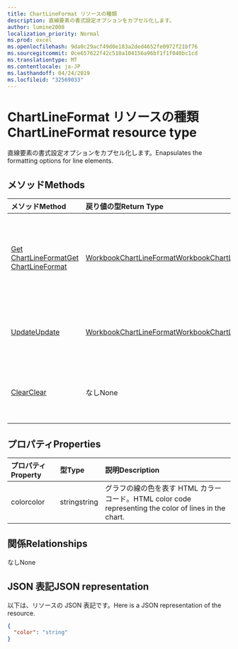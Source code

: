 ```yaml
---
title: ChartLineFormat リソースの種類
description: 直線要素の書式設定オプションをカプセル化します。
author: lumine2008
localization_priority: Normal
ms.prod: excel
ms.openlocfilehash: 9da0c29acf49d0e183a2ded4652fe0972f21bf76
ms.sourcegitcommit: 0ce657622f42c510a104156a96bf1f1f040bc1cd
ms.translationtype: MT
ms.contentlocale: ja-JP
ms.lasthandoff: 04/24/2019
ms.locfileid: "32569033"
---
```

# <a name="chartlineformat-resource-type"></a><span data-ttu-id="a178f-103">ChartLineFormat リソースの種類</span><span class="sxs-lookup"><span data-stu-id="a178f-103">ChartLineFormat resource type</span></span>

<span data-ttu-id="a178f-104">直線要素の書式設定オプションをカプセル化します。</span><span class="sxs-lookup"><span data-stu-id="a178f-104">Enapsulates the formatting options for line elements.</span></span>


## <a name="methods"></a><span data-ttu-id="a178f-105">メソッド</span><span class="sxs-lookup"><span data-stu-id="a178f-105">Methods</span></span>

| <span data-ttu-id="a178f-106">メソッド</span><span class="sxs-lookup"><span data-stu-id="a178f-106">Method</span></span>           | <span data-ttu-id="a178f-107">戻り値の型</span><span class="sxs-lookup"><span data-stu-id="a178f-107">Return Type</span></span>    |<span data-ttu-id="a178f-108">説明</span><span class="sxs-lookup"><span data-stu-id="a178f-108">Description</span></span>|
|:---------------|:--------|:----------|
|[<span data-ttu-id="a178f-109">Get ChartLineFormat</span><span class="sxs-lookup"><span data-stu-id="a178f-109">Get ChartLineFormat</span></span>](../api/chartlineformat-get.md) | [<span data-ttu-id="a178f-110">WorkbookChartLineFormat</span><span class="sxs-lookup"><span data-stu-id="a178f-110">WorkbookChartLineFormat</span></span>](chartlineformat.md) |<span data-ttu-id="a178f-111">chartLineFormat オブジェクトのプロパティと関係を読み取ります。</span><span class="sxs-lookup"><span data-stu-id="a178f-111">Read properties and relationships of chartLineFormat object.</span></span>|
|[<span data-ttu-id="a178f-112">Update</span><span class="sxs-lookup"><span data-stu-id="a178f-112">Update</span></span>](../api/chartlineformat-update.md) | [<span data-ttu-id="a178f-113">WorkbookChartLineFormat</span><span class="sxs-lookup"><span data-stu-id="a178f-113">WorkbookChartLineFormat</span></span>](chartlineformat.md) |<span data-ttu-id="a178f-114">ChartLineFormat オブジェクトを更新します。</span><span class="sxs-lookup"><span data-stu-id="a178f-114">Update ChartLineFormat object.</span></span> |
|[<span data-ttu-id="a178f-115">Clear</span><span class="sxs-lookup"><span data-stu-id="a178f-115">Clear</span></span>](../api/chartlineformat-clear.md)|<span data-ttu-id="a178f-116">なし</span><span class="sxs-lookup"><span data-stu-id="a178f-116">None</span></span>|<span data-ttu-id="a178f-117">グラフ要素の線の書式をクリアします。</span><span class="sxs-lookup"><span data-stu-id="a178f-117">Clear the line format of a chart element.</span></span>|

## <a name="properties"></a><span data-ttu-id="a178f-118">プロパティ</span><span class="sxs-lookup"><span data-stu-id="a178f-118">Properties</span></span>
| <span data-ttu-id="a178f-119">プロパティ</span><span class="sxs-lookup"><span data-stu-id="a178f-119">Property</span></span>     | <span data-ttu-id="a178f-120">型</span><span class="sxs-lookup"><span data-stu-id="a178f-120">Type</span></span>   |<span data-ttu-id="a178f-121">説明</span><span class="sxs-lookup"><span data-stu-id="a178f-121">Description</span></span>|
|:---------------|:--------|:----------|
|<span data-ttu-id="a178f-122">color</span><span class="sxs-lookup"><span data-stu-id="a178f-122">color</span></span>|<span data-ttu-id="a178f-123">string</span><span class="sxs-lookup"><span data-stu-id="a178f-123">string</span></span>|<span data-ttu-id="a178f-124">グラフの線の色を表す HTML カラー コード。</span><span class="sxs-lookup"><span data-stu-id="a178f-124">HTML color code representing the color of lines in the chart.</span></span>|

## <a name="relationships"></a><span data-ttu-id="a178f-125">関係</span><span class="sxs-lookup"><span data-stu-id="a178f-125">Relationships</span></span>
<span data-ttu-id="a178f-126">なし</span><span class="sxs-lookup"><span data-stu-id="a178f-126">None</span></span>


## <a name="json-representation"></a><span data-ttu-id="a178f-127">JSON 表記</span><span class="sxs-lookup"><span data-stu-id="a178f-127">JSON representation</span></span>

<span data-ttu-id="a178f-128">以下は、リソースの JSON 表記です。</span><span class="sxs-lookup"><span data-stu-id="a178f-128">Here is a JSON representation of the resource.</span></span>

<!--{
  "blockType": "resource",
  "baseType": "microsoft.graph.entity",
  "optionalProperties": [],
  "@odata.type": "microsoft.graph.workbookChartLineFormat"
}-->

```json
{
  "color": "string"
}

```

<!-- uuid: 8fcb5dbc-d5aa-4681-8e31-b001d5168d79
2015-10-25 14:57:30 UTC -->
<!-- {
  "type": "#page.annotation",
  "description": "ChartLineFormat resource",
  "keywords": "",
  "section": "documentation",
  "tocPath": ""
}-->
